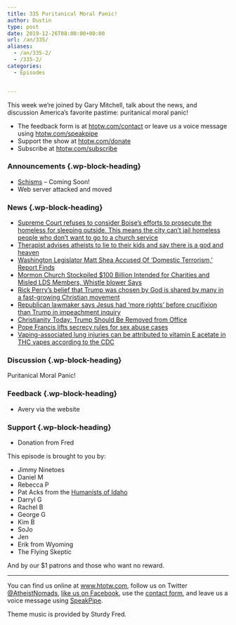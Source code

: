 ```yaml
---
title: 335 Puritanical Moral Panic!
author: Dustin
type: post
date: 2019-12-26T08:00:00+00:00
url: /an/335/
aliases:
  - /an/335-2/
  - /335-2/
categories:
  - Episodes


---
```

<div id="buzzsprout-player-10552774"></div><script src="https://www.buzzsprout.com/1983601/10552774-335-puritanical-moral-panic.js?container_id=buzzsprout-player-10552774&player=small" type="text/javascript" charset="utf-8"></script>

This week we’re joined by Gary Mitchell, talk about the news, and discussion America’s favorite pastime: puritanical moral panic!

<!--more-->

 * The feedback form is at [htotw.com/contact](https://htotw.com/contact) or leave us a voice message using <a href="https://htotw.com/speakpipe" target="_blank" rel="noopener noreferrer">htotw.com/speakpipe</a>
 * Support the show at <a href="https://htotw.com/donate" target="_blank" rel="noopener noreferrer">htotw.com/donate</a>
 * Subscribe at <a href="https://htotw.com/subscribe" target="_blank" rel="noopener noreferrer">htotw.com/subscribe</a>

### Announcements {.wp-block-heading}

  * <a href="https://schismpod.com/" target="_blank" rel="noopener noreferrer">Schisms</a> &#8211; Coming Soon!
  * Web server attacked and moved

### News {.wp-block-heading}

  * [Supreme Court refuses to consider Boise’s efforts to prosecute the homeless for sleeping outside. This means the city can’t jail homeless people who don’t want to go to a church service][1]
  * [Therapist advises atheists to lie to their kids and say there is a god and heaven][2]
  * [Washington Legislator Matt Shea Accused Of ‘Domestic Terrorism,’ Report Finds][3]
  * [Mormon Church Stockpiled $100 Billion Intended for Charities and Misled LDS Members, Whistle blower Says][4]
  * [Rick Perry’s belief that Trump was chosen by God is shared by many in a fast-growing Christian movement][5]
  * [Republican lawmaker says Jesus had ‘more rights’ before crucifixion than Trump in impeachment inquiry][6]
  * [Christianity Today: Trump Should Be Removed from Office][7]
  * [Pope Francis lifts secrecy rules for sex abuse cases][8]
  * [Vaping-associated lung injuries can be attributed to vitamin E acetate in THC vapes according to the CDC][9]

### Discussion {.wp-block-heading}

Puritanical Moral Panic!

### Feedback {.wp-block-heading}

  * Avery via the website

### Support {.wp-block-heading}

  * Donation from Fred

This episode is brought to you by:

  * Jimmy Ninetoes
  * Daniel M
  * Rebecca P
  * Pat Acks from the <a href="https://www.humanistsofidaho.org" target="_blank" rel="noopener noreferrer">Humanists of Idaho</a>
  * Darryl G
  * Rachel B
  * George G
  * Kim B
  * SoJo
  * Jen
  * Erik from Wyoming
  * The Flying Skeptic

And by our $1 patrons and those who want no reward.

<hr class="wp-block-separator" />

You can find us online at <a href="https://www.htotw.com/" target="_blank" rel="noopener noreferrer">www.htotw.com</a>, follow us on Twitter <a href="https://htotw.com/twitter" target="_blank" rel="noopener noreferrer">@AtheistNomads</a>, <a href="https://htotw.com/facebook" target="_blank" rel="noopener noreferrer">like us on Facebook</a>, use the [contact form](https://htotw.com/contact), and leave us a voice message using <a href="https://htotw.com/speakpipe" target="_blank" rel="noopener noreferrer">SpeakPipe</a>.

Theme music is provided by Sturdy Fred.

 [1]: https://www.usatoday.com/story/news/politics/2019/12/16/homeless-supreme-court-living-street-crime/4403793002/
 [2]: https://whyevolutionistrue.wordpress.com/2019/12/08/therapist-advises-atheists-to-lie-to-their-kids-pretending-theres-a-god-and-a-heaven/
 [3]: https://www.npr.org/2019/12/20/790192972/washington-legislator-matt-shear-accused-of-domestic-terrorism-report-finds
 [4]: https://www.newsweek.com/mormon-church-stockpiled-100-billion-intended-charities-misled-lds-members-whistleblower-says-1477809
 [5]: http://theconversation.com/rick-perrys-belief-that-trump-was-chosen-by-god-is-shared-by-many-in-a-fast-growing-christian-movement-127781
 [6]: https://www.cnn.com/2019/12/18/politics/trump-impeachment-jesus/index.html
 [7]: https://www.christianitytoday.com/ct/2019/december-web-only/trump-should-be-removed-from-office.html
 [8]: https://www.cnn.com/2019/12/17/europe/pope-vatican-secrecy-rules-intl/index.html
 [9]: https://www.theverge.com/2019/12/20/21031771/vaping-lung-injuries-vitamin-e-acetate-cdc-thc-chemical